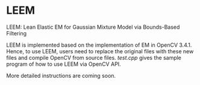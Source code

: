 # LEEM
LEEM: Lean Elastic EM for Gaussian Mixture Model via Bounds-Based Filtering

LEEM is implemented based on the implementation of EM in OpenCV 3.4.1. Hence, to use LEEM, users need to replace the original files with these new files and compile OpenCV from source files. _test.cpp_ gives the sample program of how to use LEEM via OpenCV API.

More detailed instructions are coming soon.
